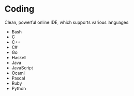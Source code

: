 # Coding

Clean, powerful online IDE, which supports various languages:

- Bash
- C
- C++
- C#
- Go
- Haskell
- Java
- JavaScript
- Ocaml
- Pascal
- Ruby
- Python
